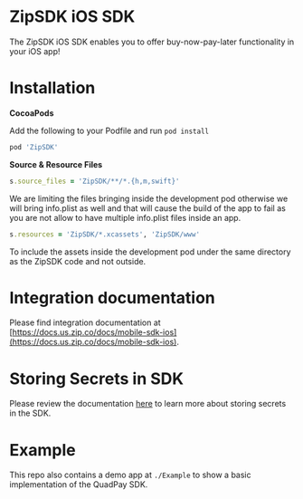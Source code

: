 ZipSDK iOS SDK
===

The ZipSDK iOS SDK enables you to offer buy-now-pay-later functionality in your iOS app!

Installation
===

<strong> CocoaPods </strong>

Add the following to your Podfile and run `pod install`
```ruby
pod 'ZipSDK'
```

<strong> Source & Resource Files </strong>
```ruby
s.source_files = 'ZipSDK/**/*.{h,m,swift}'
```

We are limiting the files bringing inside the development pod otherwise we will bring info.plist as well and that will cause the build of the app to fail as you are not allow to have multiple info.plist files inside an app.

```ruby
s.resources = 'ZipSDK/*.xcassets', 'ZipSDK/www'
```

To include the assets inside the development pod under the same directory as the ZipSDK code and not outside. 

Integration documentation
===
Please find integration documentation at [https://docs.us.zip.co/docs/mobile-sdk-ios](https://docs.us.zip.co/docs/mobile-sdk-ios).

Storing Secrets in SDK
===
Please review the documentation [here](./docs/KEYS.md) to learn more about storing secrets in the SDK.

Example
===
This repo also contains a demo app at `./Example` to show a basic implementation of the QuadPay SDK.
